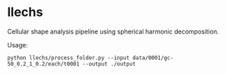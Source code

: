 # llechs
Cellular shape analysis pipeline using spherical harmonic decomposition.

Usage:
```
python llechs/process_folder.py --input data/0001/gc-50_0.2_1_0.2/each/t0001 --output ./output
```
